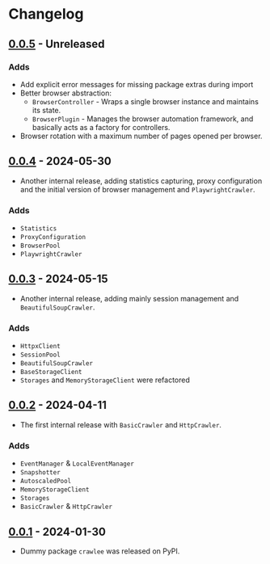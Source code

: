 # Changelog

## [0.0.5](../../releases/tag/v0.0.5) - Unreleased

### Adds

- Add explicit error messages for missing package extras during import
- Better browser abstraction:
    - `BrowserController` - Wraps a single browser instance and maintains its state.
    - `BrowserPlugin` - Manages the browser automation framework, and basically acts as a factory for controllers.
- Browser rotation with a maximum number of pages opened per browser.

## [0.0.4](../../releases/tag/v0.0.4) - 2024-05-30

- Another internal release, adding statistics capturing, proxy configuration and
the initial version of browser management and `PlaywrightCrawler`.

### Adds

- `Statistics`
- `ProxyConfiguration`
- `BrowserPool`
- `PlaywrightCrawler`

## [0.0.3](../../releases/tag/v0.0.3) - 2024-05-15

- Another internal release, adding mainly session management and `BeautifulSoupCrawler`.

### Adds

- `HttpxClient`
- `SessionPool`
- `BeautifulSoupCrawler`
- `BaseStorageClient`
- `Storages` and `MemoryStorageClient` were refactored

## [0.0.2](../../releases/tag/v0.0.2) - 2024-04-11

- The first internal release with `BasicCrawler` and `HttpCrawler`.

### Adds

- `EventManager` & `LocalEventManager`
- `Snapshotter`
- `AutoscaledPool`
- `MemoryStorageClient`
- `Storages`
- `BasicCrawler` & `HttpCrawler`

## [0.0.1](../../releases/tag/v0.0.1) - 2024-01-30

- Dummy package `crawlee` was released on PyPI.
